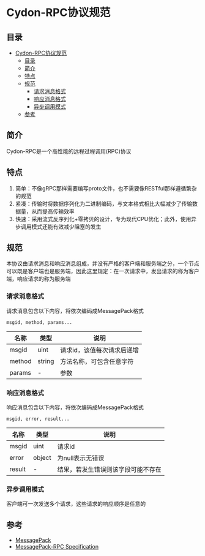 # Cydon-RPC协议规范

## 目录
- [Cydon-RPC协议规范](#cydon-rpc协议规范)
  - [目录](#目录)
  - [简介](#简介)
  - [特点](#特点)
  - [规范](#规范)
    - [请求消息格式](#请求消息格式)
    - [响应消息格式](#响应消息格式)
    - [异步调用模式](#异步调用模式)
  - [参考](#参考)

## 简介
Cydon-RPC是一个高性能的远程过程调用(RPC)协议

## 特点
1. 简单：不像gRPC那样需要编写proto文件，也不需要像RESTful那样遵循繁杂的规范
2. 紧凑：传输时将数据序列化为二进制编码，与文本格式相比大幅减少了传输数据量，从而提高传输效率
3. 快速：采用流式反序列化+零拷贝的设计，专为现代CPU优化；此外，使用异步调用模式还能有效减少阻塞的发生

## 规范
本协议由请求消息和响应消息组成，并没有严格的客户端和服务端之分，一个节点可以既是客户端也是服务端，因此这里规定：在一次请求中，发出请求的称为客户端，响应请求的称为服务端

### 请求消息格式
请求消息包含以下内容，将依次编码成MessagePack格式
```
msgid, method, params...
```
| 名称   | 类型   | 说明                       |
| ------ | ------ | -------------------------- |
| msgid  | uint   | 请求id，该值每次请求后递增 |
| method | string | 方法名称，可包含任意字符   |
| params | -      | 参数                       |

### 响应消息格式
响应消息包含以下内容，将依次编码成MessagePack格式
```
msgid, error, result...
```
| 名称   | 类型   | 说明                               |
| ------ | ------ | ---------------------------------- |
| msgid  | uint   | 请求id                             |
| error  | object | 为null表示无错误                   |
| result | -      | 结果，若发生错误则该字段可能不存在 |

### 异步调用模式
客户端可一次发送多个请求，这些请求的响应顺序是任意的

## 参考
- [MessagePack](https://msgpack.org/)
- [MessagePack-RPC Specification](https://github.com/mbr0wn/msgpack-rpc/blob/spec-fixes/spec.md)
